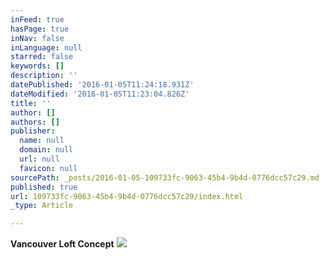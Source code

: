 ```yaml
---
inFeed: true
hasPage: true
inNav: false
inLanguage: null
starred: false
keywords: []
description: ''
datePublished: '2016-01-05T11:24:18.931Z'
dateModified: '2016-01-05T11:23:04.826Z'
title: ''
author: []
authors: []
publisher:
  name: null
  domain: null
  url: null
  favicon: null
sourcePath: _posts/2016-01-05-109733fc-9063-45b4-9b4d-0776dcc57c29.md
published: true
url: 109733fc-9063-45b4-9b4d-0776dcc57c29/index.html
_type: Article

---
```

**Vancouver Loft Concept**
![](https://the-grid-user-content.s3-us-west-2.amazonaws.com/92611e82-7650-4598-827e-526dea642e25.jpg)